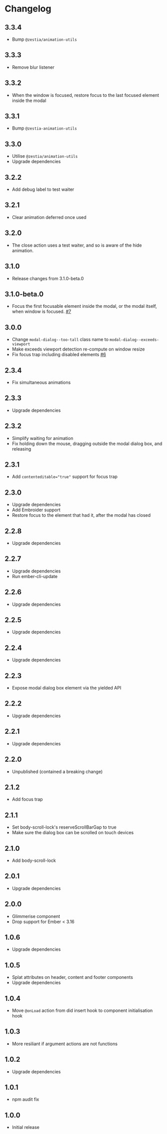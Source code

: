 # Changelog

## 3.3.4

- Bump `@zestia/animation-utils`

## 3.3.3

- Remove blur listener

## 3.3.2

- When the window is focused, restore focus to the last focused element inside the modal

## 3.3.1

- Bump `@zestia-animation-utils`

## 3.3.0

- Utilise `@zestia/animation-utils`
- Upgrade dependencies

## 3.2.2

- Add debug label to test waiter

## 3.2.1

- Clear animation deferred once used

## 3.2.0

- The close action uses a test waiter, and so is aware of the hide animation.

## 3.1.0

- Release changes from 3.1.0-beta.0

## 3.1.0-beta.0

- Focus the first focusable element inside the modal, or the modal itself, when window is focused. [#7](https://github.com/zestia/ember-modal-dialog/issues/7)

## 3.0.0

- Change `modal-dialog--too-tall` class name to `modal-dialog--exceeds-viewport`
- Make exceeds viewport detection re-compute on window resize
- Fix focus trap including disabled elements [#6](https://github.com/zestia/ember-modal-dialog/issues/6)

## 2.3.4

- Fix simultaneous animations

## 2.3.3

- Upgrade dependencies

## 2.3.2

- Simplify waiting for animation
- Fix holding down the mouse, dragging outside the modal dialog box, and releasing

## 2.3.1

- Add `contenteditable="true"` support for focus trap

## 2.3.0

- Upgrade dependencies
- Add Embroider support
- Restore focus to the element that had it, after the modal has closed

## 2.2.8

- Upgrade dependencies

## 2.2.7

- Upgrade dependencies
- Run ember-cli-update

## 2.2.6

- Upgrade dependencies

## 2.2.5

- Upgrade dependencies

## 2.2.4

- Upgrade dependencies

## 2.2.3

- Expose modal dialog box element via the yielded API

## 2.2.2

- Upgrade dependencies

## 2.2.1

- Upgrade dependencies

## 2.2.0

- Unpublished (contained a breaking change)

## 2.1.2

- Add focus trap

## 2.1.1

- Set body-scroll-lock's reserveScrollBarGap to true
- Make sure the dialog box can be scrolled on touch devices

## 2.1.0

- Add body-scroll-lock

## 2.0.1

- Upgrade dependencies

## 2.0.0

- Glimmerise component
- Drop support for Ember < 3.16

## 1.0.6

- Upgrade dependencies

## 1.0.5

- Splat attributes on header, content and footer components
- Upgrade dependencies

## 1.0.4

- Move `@onLoad` action from did insert hook to component initialisation hook

## 1.0.3

- More resiliant if argument actions are not functions

## 1.0.2

- Upgrade dependencies

## 1.0.1

- npm audit fix

## 1.0.0

- Initial release
